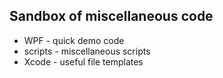 ## Sandbox of miscellaneous code

- WPF - quick demo code
- scripts - miscellaneous scripts
- Xcode - useful file templates
